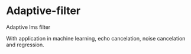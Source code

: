 # Adaptive-filter
Adaptive lms filter 

With application in machine learning, echo cancelation, noise cancelation and regression.
